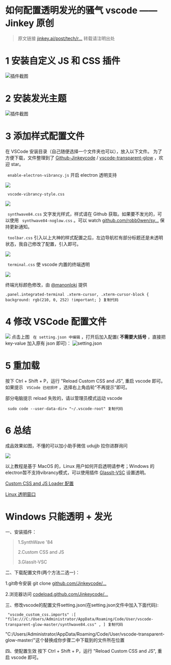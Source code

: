 # 如何配置透明发光的骚气 vscode —— Jinkey 原创 #

> 
> 
> 
> 原文链接 [jinkey.ai/post/tech/r…](
> https://link.juejin.im?target=https%3A%2F%2Fjinkey.ai%2Fpost%2Ftech%2Fru-he-pei-zhi-tou-ming-fa-guang-de-sao-qi-vscode
> ) 转载请注明出处
> 
> 

# 1 安装自定义 JS 和 CSS 插件 #

![插件截图](https://user-gold-cdn.xitu.io/2019/5/15/16abb00655612421?imageView2/0/w/1280/h/960/ignore-error/1)

# 2 安装发光主题 #

![插件截图](https://user-gold-cdn.xitu.io/2019/5/15/16abb00655ac3f71?imageView2/0/w/1280/h/960/ignore-error/1)

# 3 添加样式配置文件 #

在 VSCode 安装目录（自己随便选择一个文件夹也可以），放入以下文件。 为了方便下载，文件整理到了 [Github-Jinkeycode]( https://link.juejin.im?target=https%3A%2F%2Fgithub.com%2FJinkeycode ) / [vscode-transparent-glow]( https://link.juejin.im?target=https%3A%2F%2Fgithub.com%2FJinkeycode%2Fvscode-transparent-glow ) ，欢迎 star。

` enable-electron-vibrancy.js` 开启 electron 透明支持

![](https://user-gold-cdn.xitu.io/2019/5/15/16abb00655cc4077?imageView2/0/w/1280/h/960/ignore-error/1)

` vscode-vibrancy-style.css`

![](https://user-gold-cdn.xitu.io/2019/5/15/16abb00655f55d7a?imageView2/0/w/1280/h/960/ignore-error/1)

` synthwave84.css` 文字发光样式，样式请在 Github 获取。如果要不发光的，可以使用 ` synthwave84-noglow.css` 。可以 watch [github.com/robb0wen/sy…]( https://link.juejin.im?target=https%3A%2F%2Fgithub.com%2Frobb0wen%2Fsynthwave-vscode ) 保持更新通知。

` toolbar.css` 引入以上大神的样式配置之后，左边导航栏有部分标题还是未透明状态，我自己修改了配置，引入即可。

![](https://user-gold-cdn.xitu.io/2019/5/15/16abb0065c9c8890?imageView2/0/w/1280/h/960/ignore-error/1)

` terminal.css` 使 vscode 内置的终端透明

![](https://user-gold-cdn.xitu.io/2019/5/16/16abc5b1586903c8?imageView2/0/w/1280/h/960/ignore-error/1)

终端光标颜色修改，由 [@manonloki]( https://link.juejin.im?target=https%3A%2F%2Fgithub.com%2FJinkeycode%2Fvscode-transparent-glow%2Fblob%2Fmaster%2Fwww.manonloki.com ) 提供

`.panel.integrated-terminal .xterm-cursor, .xterm-cursor-block { background: rgb(210, 0, 252) !important; } 复制代码`

# 4 修改 VSCode 配置文件 #

![](https://user-gold-cdn.xitu.io/2019/5/15/16abb0065ca3cc4b?imageView2/0/w/1280/h/960/ignore-error/1) 点击上图 ` 在 setting.json 中编辑` ，打开后加入配置( **不需要大括号** ，直接把 key-value 加入原有 json 即可)： ![setting.json](https://user-gold-cdn.xitu.io/2019/5/16/16abc590e4483141?imageView2/0/w/1280/h/960/ignore-error/1)

# 5 重加载 #

按下 Ctrl + Shift + P，运行 "Reload Custom CSS and JS", 重启 vscode 即可。如果提示 ` VSCode 已经损坏` ，选择右上角齿轮“不再提示”即可。

部分电脑提示 reload 失败的，请以管理员模式运动 vscode

` sudo code --user-data-dir= "~/.vscode-root" 复制代码`

# 6 总结 #

成品效果如图，不懂的可以加小助手微信 udujjb 拉你进群询问

![](https://user-gold-cdn.xitu.io/2019/5/15/16abb0068007f824?imageView2/0/w/1280/h/960/ignore-error/1)

以上教程是基于 MacOS 的，Linux 用户如何开启透明请参考；Windows 的electron暂不支持vibrancy模式，可以使用插件 [GlassIt-VSC]( https://link.juejin.im?target=https%3A%2F%2Fmarketplace.visualstudio.com%2Fitems%3FitemName%3Ds-nlf-fh.glassit ) 设置透明。

[Custom CSS and JS Loader 配置]( https://link.juejin.im?target=https%3A%2F%2Fgithub.com%2Fbe5invis%2Fvscode-custom-css%23getting-started )

[Linux 透明窗口]( https://link.juejin.im?target=https%3A%2F%2Fgithub.com%2Fsergei-dyshel%2Fvscode%2Fblob%2Fmaster%2FREADME.fork.md )

# Windows 只能透明 + 发光 #

一、安装插件：

> 
> 
> 
> 1.SynthWave '84
> 
> 
> 
> 2.Custom CSS and JS
> 
> 
> 
> 3.GlassIt-VSC
> 
> 

二、下载配置文件(两个方法二选一)：

1.git命令安装 git clone [github.com/Jinkeycode/…]( https://link.juejin.im?target=https%3A%2F%2Fgithub.com%2FJinkeycode%2Fvscode-transparent-glow.git )

2.浏览器访问 [codeload.github.com/Jinkeycode/…]( https://link.juejin.im?target=https%3A%2F%2Fcodeload.github.com%2FJinkeycode%2Fvscode-transparent-glow%2Fzip%2Fmaster )

三、修改vscode的配置文件setting.json(在setting.json文件中加入下面代码):

` "vscode_custom_css.imports" :[ "file:///C:/Users/Administrator/AppData/Roaming/Code/User/vscode-transparent-glow-master/synthwave84.css" , ] 复制代码`

"C:/Users/Administrator/AppData/Roaming/Code/User/vscode-transparent-glow-master/"这个替换成你步骤二中下载到的文件所在位置

四、使配置生效 按下 Ctrl + Shift + P，运行 "Reload Custom CSS and JS", 重启 vscode 即可。